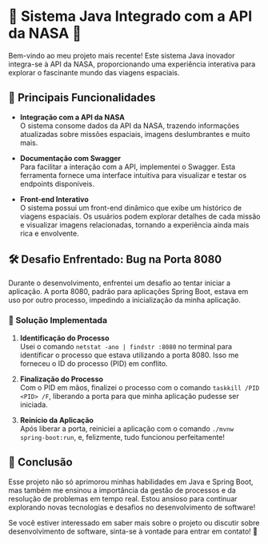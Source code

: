 # 🚀 Sistema Java Integrado com a API da NASA 🌌


Bem-vindo ao meu projeto mais recente! Este sistema Java inovador integra-se à API da NASA, proporcionando uma experiência interativa para explorar o fascinante mundo das viagens espaciais. 

## 🌟 Principais Funcionalidades

- **Integração com a API da NASA**  
  O sistema consome dados da API da NASA, trazendo informações atualizadas sobre missões espaciais, imagens deslumbrantes e muito mais.

- **Documentação com Swagger**  
  Para facilitar a interação com a API, implementei o Swagger. Esta ferramenta fornece uma interface intuitiva para visualizar e testar os endpoints disponíveis.

- **Front-end Interativo**  
  O sistema possui um front-end dinâmico que exibe um histórico de viagens espaciais. Os usuários podem explorar detalhes de cada missão e visualizar imagens relacionadas, tornando a experiência ainda mais rica e envolvente.

## 🛠️ Desafio Enfrentado: Bug na Porta 8080

Durante o desenvolvimento, enfrentei um desafio ao tentar iniciar a aplicação. A porta 8080, padrão para aplicações Spring Boot, estava em uso por outro processo, impedindo a inicialização da minha aplicação.

### 🔧 Solução Implementada

1. **Identificação do Processo**  
   Usei o comando `netstat -ano | findstr :8080` no terminal para identificar o processo que estava utilizando a porta 8080. Isso me forneceu o ID do processo (PID) em conflito.

2. **Finalização do Processo**  
   Com o PID em mãos, finalizei o processo com o comando `taskkill /PID <PID> /F`, liberando a porta para que minha aplicação pudesse ser iniciada.

3. **Reinício da Aplicação**  
   Após liberar a porta, reiniciei a aplicação com o comando `./mvnw spring-boot:run`, e, felizmente, tudo funcionou perfeitamente!

## 🚀 Conclusão

Esse projeto não só aprimorou minhas habilidades em Java e Spring Boot, mas também me ensinou a importância da gestão de processos e da resolução de problemas em tempo real. Estou ansioso para continuar explorando novas tecnologias e desafios no desenvolvimento de software!

Se você estiver interessado em saber mais sobre o projeto ou discutir sobre desenvolvimento de software, sinta-se à vontade para entrar em contato! 🤝
